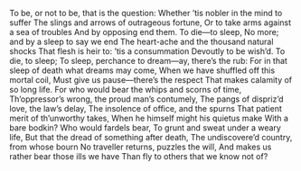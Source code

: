 To be, or not to be, that is the question:
Whether ’tis nobler in the mind to suffer
The slings and arrows of outrageous fortune,
Or to take arms against a sea of troubles
And by opposing end them. To die—to sleep,
No more; and by a sleep to say we end
The heart-ache and the thousand natural shocks
That flesh is heir to: ’tis a consummation
Devoutly to be wish’d. To die, to sleep;
To sleep, perchance to dream—ay, there’s the rub:
For in that sleep of death what dreams may come,
When we have shuffled off this mortal coil,
Must give us pause—there’s the respect
That makes calamity of so long life.
For who would bear the whips and scorns of time,
Th’oppressor’s wrong, the proud man’s contumely,
The pangs of dispriz’d love, the law’s delay,
The insolence of office, and the spurns
That patient merit of th’unworthy takes,
When he himself might his quietus make
With a bare bodkin? Who would fardels bear,
To grunt and sweat under a weary life,
But that the dread of something after death,
The undiscovere’d country, from whose bourn
No traveller returns, puzzles the will,
And makes us rather bear those ills we have
Than fly to others that we know not of?
